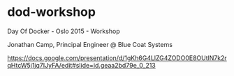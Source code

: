 # dod-workshop
Day Of Docker - Oslo 2015 - Workshop

Jonathan Camp, Principal Engineer @ Blue Coat Systems

https://docs.google.com/presentation/d/1gKh6G4LlZG4ZODO0E8OUtlN7k2rqHtcW5j1jq7IJyFA/edit#slide=id.geaa2bd79e_0_213
